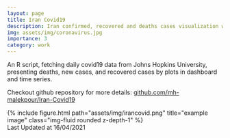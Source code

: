 ```yaml
---
layout: page
title: Iran Covid19
description: Iran confirmed, recovered and deaths cases visualization with ggplot2.
img: assets/img/coronavirus.jpg
importance: 3
category: work
---
```


An R script, fetching daily covid19 data from Johns Hopkins University, presenting deaths, new cases, and recovered cases by plots in dashboard and time series.

Checkout github repository for more details: [github.com/mh-malekpour/Iran-Covid19](https://github.com/mh-malekpour/Iran-Covid19)

<div class="row">
    <div class="col-sm mt-3 mt-md-0">
        {% include figure.html path="assets/img/irancovid.png" title="example image" class="img-fluid rounded z-depth-1" %}
    </div>
</div>
<div class="caption">
    Last Updated at 16/04/2021
</div>